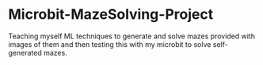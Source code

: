 # Microbit-MazeSolving-Project
Teaching myself ML techniques to generate and solve mazes provided with images of them and then testing this with my microbit to solve self-generated mazes.
